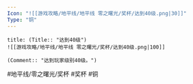```yaml
---
Icon: "![[游戏攻略/地平线/地平线 零之曙光/奖杯/达到40级.png|30]]"
Type: "铜"
---
```

```ad-common-bronze-trophy
title: (Title:: "达到40级")
![[游戏攻略/地平线/地平线 零之曙光/奖杯/达到40级.png|100]]

(Comment:: "达到玩家级别40级。")
```

#地平线/零之曙光/奖杯 #奖杯 #铜
